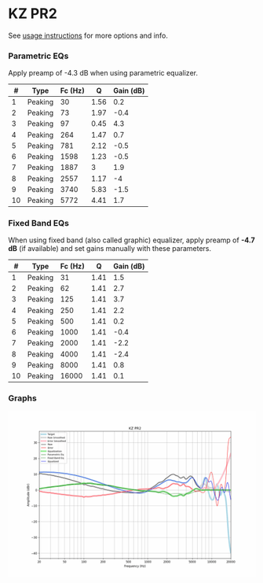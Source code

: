 # KZ PR2
See [usage instructions](https://github.com/jaakkopasanen/AutoEq#usage) for more options and info.

### Parametric EQs
Apply preamp of -4.3 dB when using parametric equalizer.

|   # | Type    |   Fc (Hz) |    Q |   Gain (dB) |
|-----|---------|-----------|------|-------------|
|   1 | Peaking |        30 | 1.56 |         0.2 |
|   2 | Peaking |        73 | 1.97 |        -0.4 |
|   3 | Peaking |        97 | 0.45 |         4.3 |
|   4 | Peaking |       264 | 1.47 |         0.7 |
|   5 | Peaking |       781 | 2.12 |        -0.5 |
|   6 | Peaking |      1598 | 1.23 |        -0.5 |
|   7 | Peaking |      1887 | 3    |         1.9 |
|   8 | Peaking |      2557 | 1.17 |        -4   |
|   9 | Peaking |      3740 | 5.83 |        -1.5 |
|  10 | Peaking |      5772 | 4.41 |         1.7 |

### Fixed Band EQs
When using fixed band (also called graphic) equalizer, apply preamp of **-4.7 dB** (if available) and set gains manually with these parameters.

|   # | Type    |   Fc (Hz) |    Q |   Gain (dB) |
|-----|---------|-----------|------|-------------|
|   1 | Peaking |        31 | 1.41 |         1.5 |
|   2 | Peaking |        62 | 1.41 |         2.7 |
|   3 | Peaking |       125 | 1.41 |         3.7 |
|   4 | Peaking |       250 | 1.41 |         2.2 |
|   5 | Peaking |       500 | 1.41 |         0.2 |
|   6 | Peaking |      1000 | 1.41 |        -0.4 |
|   7 | Peaking |      2000 | 1.41 |        -2.2 |
|   8 | Peaking |      4000 | 1.41 |        -2.4 |
|   9 | Peaking |      8000 | 1.41 |         0.8 |
|  10 | Peaking |     16000 | 1.41 |         0.1 |

### Graphs
![](./KZ%20PR2.png)
